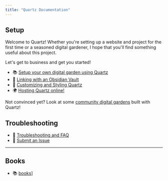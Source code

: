 ```yaml
---
title: "Quartz Documentation"
---
```


## Setup
Welcome to Quartz! Whether you're setting up a website and project for the first time or a seasoned digital gardener, I hope that you'll find something useful about this project.

Let's get to business and get you started!

- 📚 [Setup your own digital garden using Quartz](notes/setup.md)
- 🔗 [Linking with an Obsidian Vault](notes/obsidian.md)
- 🎨 [Customizing and Styling Quartz](notes/config.md)
- 🌍 [Hosting Quartz online!](notes/hosting.md)

Not convinced yet? Look at some [community digital gardens](moc/showcase) built with Quartz!

## Troubleshooting
- 🚧 [Troubleshooting and FAQ](notes/troubleshooting.md)
- 🐛 [Submit an Issue](https://github.com/jackyzha0/quartz/issues)

---

## Books
- 📚 [books](moc/books.md)]